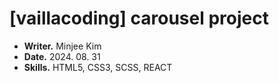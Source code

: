 # [vaillacoding] carousel project

- __Writer.__ Minjee Kim
- __Date.__ 2024. 08. 31
- __Skills.__ HTML5, CSS3, SCSS, REACT